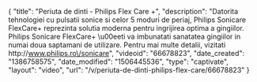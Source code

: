 {
    "title": "Periuta de dinti - Philips Flex Care +",
    "description": "Datorita tehnologiei cu pulsatii sonice si celor 5 moduri de periaj, Philips Sonicare FlexCare+ reprezinta solutia moderna pentru ingrijirea optima a gingiilor. Philips Sonicare FlexCare+ \u00eeti va imbunatati sanatatea gingiilor in numai doua saptamani de utilizare. Pentru mai multe detalii, vizitati http:\/\/www.philips.ro\/sonicare",
    "videoid": "66678823",
    "date_created": "1386758575",
    "date_modified": "1506445536",
    "type": "captivate",
    "layout": "video",
    "url": "\/v\/periuta-de-dinti-philips-flex-care\/66678823"
}